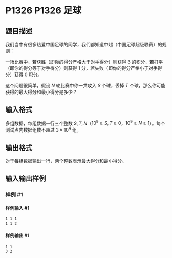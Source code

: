 # P1326 P1326 足球

## 题目描述

我们当中有很多热爱中国足球的同学，我们都知道中超（中国足球超级联赛）的规则：

一场比赛中，若获胜（即你的得分严格大于对手得分）则获得 $3$ 的积分，若打平（即你的得分等于对手得分）则获得 $1$ 分，若失败（即你的得分严格小于对手得分）获得 $0$ 积分。

这个问题很简单，假设 $N$ 轮比赛中你一共攻入 $S$ 个球，丢掉 $T$ 个球，那么你可能获得的最大得分和最小得分是多少？

## 输入格式

多组数据，每组数据一行三个整数 $S,T,N$（$10^9\ge S,T \ge 0$，$10^9\ge N \ge 1$）。每个测试点内数据组数不超过 $3\times 10^4$ 组。

## 输出格式

对于每组数据输出一行，两个整数表示最大得分和最小得分。


## 输入输出样例

### 样例 #1

#### 样例输入 #1

```
1 1 1
1 1 2
```

#### 样例输出 #1

```
1 1
3 2
```
